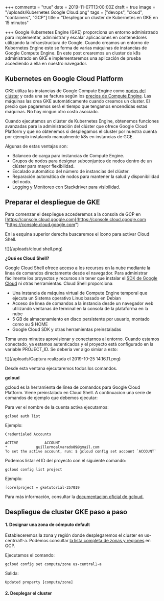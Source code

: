 +++
comments = "true"
date = 2019-11-07T13:00:00Z
draft = true
image = "/uploads/Kubernetes Google Cloud.png"
tags = ["devops", "cloud", "containers", "GCP"]
title = "Desplegar un cluster de Kubernetes en GKE en 15 minutos"

+++
Google Kubernetes Engine (GKE) proporciona un entorno administrado para implementar, administrar y escalar  aplicaciones en contenedores utilizando la infraestructura de Google. Cuando creamos un  entorno de  Kubernetes Engine este se forma de varias máquinas de instancias de Google Compute Engine.  En este post crearemos un cluster de k8s administrado en GKE e implementaremos una aplicación de prueba accediendo a ella en nuestro navegador.

## Kubernetes en Google Cloud Platform

GKE utiliza las instancias de Google Compute Engine como [nodos del clúster](https://cloud.google.com/kubernetes-engine/docs/concepts/cluster-architecture#nodes) y cada una se factura según los [precios de Compute Engine](https://cloud.google.com/compute/pricing). Las máquinas  las crea GKE  automáticamente cuando creamos un cluster. El precio que pagaremos será el tiempo que tengamos encendidas estas máquinas. No hay ninǵun otro costo asociado.

Cuando ejecutamos un clúster de Kubernetes Engine,  obtenemos  funciones avanzadas para la administración del clúster que ofrece Google Cloud Platform y que no obtenemos si desplegamos el cluster por nuestra cuenta por ejemplo instalando manualmente k8s en instancias de GCE.

Algunas de estas ventajas son:

* Balanceo de carga para instancias de Compute Engine.
* Grupos de nodos para designar subconjuntos de nodos dentro de un clúster para mayor flexibilidad.
* Escalado automático del número de instancias del clúster.
* Reparación automática de nodos para mantener la salud y disponibilidad del nodo.
* Logging y Monitoreo con Stackdriver para visibilidad.

## Preparar el despliegue de GKE

Para comenzar el despliegue accederemos a la consola de GCP en [https://console.cloud.google.com](https://console.cloud.google.com "https://console.cloud.google.com")

En la esquina superior derecha buscaremos el ícono para activar Cloud Shell.

![](/uploads/cloud shell.png)

**¿Qué es Cloud Shell?**

Google Cloud Shell  ofrece acceso a los recursos en la nube mediante la línea de comandos directamente desde el navegador. Para administrar fácilmente los proyectos y recursos sin tener que instalar  el [SDK de Google Cloud](https://cloud.google.com/sdk/) ni otras herramientas. Cloud Shell proporciona:

* Una instancia de máquina virtual de Compute Engine temporal que ejecuta un Sistema operativo Linux basado en Debian
* Acceso de línea de comandos a la instancia desde un navegador web utilizando ventanas de terminal en la consola de la plataforma en la nube
* 5 GB de almacenamiento en disco persistente por usuario, montado como su $ HOME
* Google Cloud SDK y otras herramientas preinstaladas

Toma unos minutos aprovisionar y conectarnos al entorno. Cuando estamos conectado, ya estamos autenticados y el proyecto está configurado en la variable PROJECT_ID. Se debería ver algo simiar a esto:

![](/uploads/Captura realizada el 2019-10-25 14.16.11.png)

Desde esta ventana ejecutaremos todos los comandos.

**gcloud**

gcloud es la herramienta de línea de comandos para Google Cloud Platform. Viene preinstalado en Cloud Shell. A continuacion una serie de comandos de ejemplo que debemos ejecutar:

Para ver el nombre de la cuenta activa ejecutamos:

    gcloud auth list

Ejemplo:

    Credentialed Accounts
    
    ACTIVE            ACCOUNT
    *             guillermoalvarado89@gmail.com
    To set the active account, run: $ gcloud config set account `ACCOUNT`

Podemos listar el ID del proyecto con el siguiente comando:

    gcloud config list project

Ejemplo:

    [core]project = gketutorial-257019

Para más información, consultar la [documentación oficial de gcloud.](https://cloud.google.com/sdk/gcloud/)

## Despliegue de cluster GKE paso a paso

#### 1. Designar una zona de cómputo default

Estableceremos la zona y región donde desplegaremos el cluster en us-centrral1-a. Podemos consultar [la lista completa de zonas y regiones](https://cloud.google.com/about/locations/?hl=es-419) en GCP.

Ejecutamos el comando:

    gcloud config set compute/zone us-central1-a

Salida:

    Updated property [compute/zone]

#### 2. Desplegar el cluster